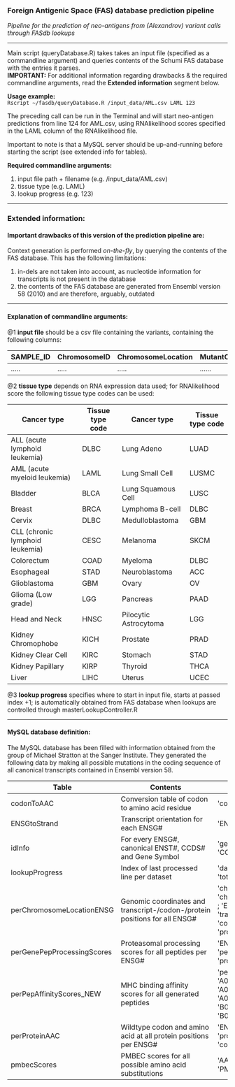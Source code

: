 ### **Foreign Antigenic Space (FAS) database prediction pipeline**  
*Pipeline for the prediction of neo-antigens from (Alexandrov) variant calls through FASdb lookups*

---

Main script (queryDatabase.R) takes takes an input file (specified as a commandline argument) and queries contents of the Schumi FAS database with the entries it parses.  
**IMPORTANT:** For additional information regarding drawbacks & the required commandline arguments, read the **Extended information** segment below.

**Usage example:**  
`Rscript ~/fasdb/queryDatabase.R /input_data/AML.csv LAML 123`

The preceding call can be run in the Terminal and will start neo-antigen predictions from line 124 for AML.csv, using RNAlikelihood scores specified in the LAML column of the RNAlikelihood file.  

Important to note is that a MySQL server should be up-and-running before starting the script (see extended info for tables).  

**Required commandline arguments:**  

1. input file path + filename (e.g. /input_data/AML.csv)  
2. tissue type (e.g. LAML)  
3. lookup progress (e.g. 123)  

---
### **Extended information:**  

#### **Important drawbacks of this version of the prediction pipeline are:**  

Context generation is performed *on-the-fly*, by querying the contents of the FAS database. This has the following limitations:  

1. in-dels are not taken into account, as nucleotide information for transcripts is not present in the database
2. the contents of the FAS database are generated from Ensembl version 58 (2010) and are therefore, arguably, outdated

---

#### **Explanation of commandline arguments:**

@1 **input file** should be a csv file containing the variants, containing the following columns:

|SAMPLE_ID|ChromosomeID|ChromosomeLocation|MutantCode|
|---------|-------------|------------------|----------|
|  .....  |    .....    |       .....      |  ......  |

@2 **tissue type** depends on RNA expression data used; for RNAlikelihood score the following tissue type codes can be used:

| Cancer type | Tissue type code | Cancer type | Tissue type code |
|-----------------------------|----|-------------|------|
|ALL (acute lymphoid leukemia)|DLBC|Lung Adeno|LUAD|
|AML (acute myeloid leukemia)|LAML|Lung Small Cell|LUSMC|
|Bladder|BLCA|Lung Squamous Cell|LUSC|
|Breast|BRCA|Lymphoma B-cell|DLBC|
|Cervix|DLBC|Medulloblastoma|GBM|
|CLL (chronic lymphoid leukemia)|CESC|Melanoma|SKCM|
|Colorectum|COAD|Myeloma|DLBC|
|Esophageal|STAD|Neuroblastoma|ACC|
|Glioblastoma|GBM|Ovary|OV|
|Glioma (Low grade)|LGG|Pancreas|PAAD|
|Head and Neck|HNSC|Pilocytic Astrocytoma|LGG|
|Kidney Chromophobe|KICH|Prostate|PRAD|
|Kidney Clear Cell|KIRC|Stomach|STAD|
|Kidney Papillary|KIRP|Thyroid|THCA|
|Liver|LIHC|Uterus|UCEC|

@3 **lookup progress** specifies where to start in input file, starts at passed index +1; is automatically obtained from FAS database when lookups are controlled through masterLookupController.R

---

#### **MySQL database definition:**

The MySQL database has been filled with information obtained from the group of Michael Stratton at the Sanger Institute. They generated the following data by making all possible mutations in the coding sequence of all canonical transcripts contained in Ensembl version 58.

| Table | Contents | Headers |
|-------|----------|---------|
|codonToAAC| Conversion table of codon to amino acid residue |'codon' ; 'AA' |
|ENSGtoStrand| Transcript orientation for each ENSG# | 'ENSG' ; 'Strand' |
|idInfo| For every ENSG#, canonical ENST#, CCDS# and Gene Symbol | 'geneID' ; 'ENSG' ; 'CCDS' ; 'ENST' |
|lookupProgress| Index of last processed line per dataset | 'dataset' ; 'progress' ; 'total' |
|perChromosomeLocationENSG| Genomic coordinates and transcript-/codon-/protein positions for all ENSG# | 'chromosomeID' ; 'chromosomeLocation' ; 'ENSG' ; 'transcriptPosition' ; 'codonPosition' ; 'proteinPosition' |
|perGenePepProcessingScores| Proteasomal processing scores for all peptides per ENSG# | 'ENSG' ; 'peptide' ; 'peptideStart' ; 'processingScore' |
|perPepAffinityScores_NEW| MHC binding affinity scores for all generated peptides | 'peptide' ; 'A0101affinity' ; 'A0201affinity' ; 'A0301affinity' ; 'B0702affinity' ; 'B0801affinity' |
|perProteinAAC| Wildtype codon and amino acid at all protein positions per ENSG# | 'ENSG' ; 'proteinPosition' ; 'codon' ; 'AA' |
|pmbecScores| PMBEC scores for all possible amino acid substitutions | 'AA1' ; 'AA2' ; 'PMBECscore' |